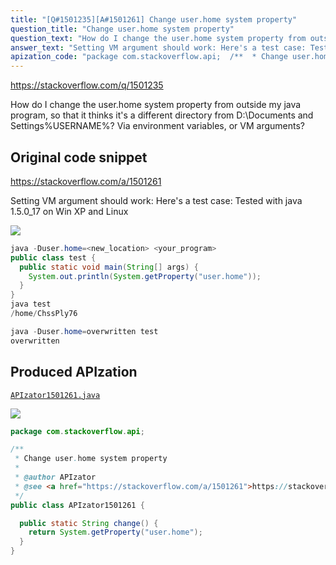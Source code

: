 ```yaml
---
title: "[Q#1501235][A#1501261] Change user.home system property"
question_title: "Change user.home system property"
question_text: "How do I change the user.home system property from outside my java program, so that it thinks it's a different directory from D:\\Documents and Settings\\%USERNAME%? Via environment variables, or VM arguments?"
answer_text: "Setting VM argument should work: Here's a test case: Tested with java 1.5.0_17 on Win XP and Linux"
apization_code: "package com.stackoverflow.api;  /**  * Change user.home system property  *  * @author APIzator  * @see <a href=\"https://stackoverflow.com/a/1501261\">https://stackoverflow.com/a/1501261</a>  */ public class APIzator1501261 {    public static String change() {     return System.getProperty(\"user.home\");   } }"
---
```


https://stackoverflow.com/q/1501235

How do I change the user.home system property from outside my java program, so that it thinks it&#x27;s a different directory from D:\Documents and Settings\%USERNAME%? Via environment variables, or VM arguments?



## Original code snippet

https://stackoverflow.com/a/1501261

Setting VM argument should work:
Here&#x27;s a test case:
Tested with java 1.5.0_17 on Win XP and Linux

<div class="code-logo"><img src="/stackoverflow.png" /></div>

```java
java -Duser.home=<new_location> <your_program>
public class test {
  public static void main(String[] args) {
    System.out.println(System.getProperty("user.home"));
  }
}
java test
/home/ChssPly76

java -Duser.home=overwritten test
overwritten
```

## Produced APIzation

[`APIzator1501261.java`](https://github.com/blind-papers/apization-temp-data/raw/main/search/APIzator1501261.java)

<div class="code-logo"><img src="/apizator.png" /></div>

```java
package com.stackoverflow.api;

/**
 * Change user.home system property
 *
 * @author APIzator
 * @see <a href="https://stackoverflow.com/a/1501261">https://stackoverflow.com/a/1501261</a>
 */
public class APIzator1501261 {

  public static String change() {
    return System.getProperty("user.home");
  }
}

```